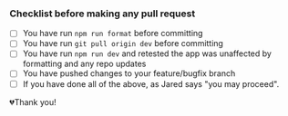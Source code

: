 ### Checklist before making any pull request

- [ ] You have run `npm run format` before committing 
- [ ] You have run `git pull origin dev` before committing
- [ ] You have run `npm run dev` and retested the app was unaffected by formatting and any repo updates
- [ ] You have pushed changes to your feature/bugfix branch
- [ ] If you have done all of the above, as Jared says "you may proceed".

💔Thank you!
